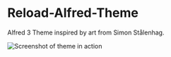 # Reload-Alfred-Theme
Alfred 3 Theme inspired by art from Simon Stålenhag.

![Screenshot of theme in action](Reload-Alfred-Theme/screenshot.png)

